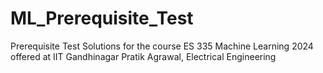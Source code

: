 # ML_Prerequisite_Test
Prerequisite Test Solutions for the course ES 335 Machine Learning 2024 offered at IIT Gandhinagar
Pratik Agrawal,
Electrical Engineering
